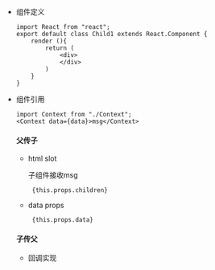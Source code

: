 - 组件定义

  ```
  import React from "react";
  export default class Child1 extends React.Component {
      render (){
          return (
              <div>
              </div>
          )
      }
  }
  ```

- 组件引用

  ```
  import Context from "./Context";
  <Context data={data}>msg</Context>
  ```

  #### 父传子

  - html  slot 

    子组件接收msg

    ```
     {this.props.children}
    ```

  - data props

    ```
     {this.props.data}
    ```

  #### 子传父

  - 回调实现